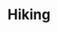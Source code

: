 ---
title: "Hiking"
draft: false
image : "images/gallery/hiking/hiking-3.JPG"
bg_image: "images/page-title.jpg"
category: "Hiking"
---